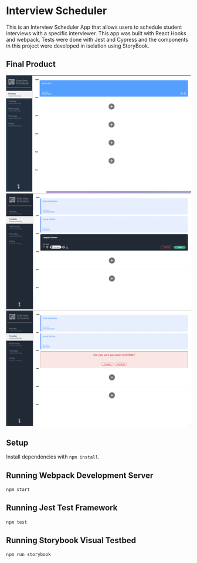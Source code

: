 # Interview Scheduler
This is an Interview Scheduler App that allows users to schedule student interviews with a specific interviewer. This app was built with React Hooks and webpack. Tests were done with Jest and Cypress and the components in this project were developed in isolation using StoryBook.

## Final Product

!["screenshot1"](https://github.com/kevinchiuu/interview-scheduler/blob/master/public/images/ss1.png)
!["screenshot2"](https://github.com/kevinchiuu/interview-scheduler/blob/master/public/images/ss2.png)
!["screenshot3"](https://github.com/kevinchiuu/interview-scheduler/blob/master/public/images/ss4.png)
## Setup

Install dependencies with `npm install`.

## Running Webpack Development Server

```sh
npm start
```

## Running Jest Test Framework

```sh
npm test
```

## Running Storybook Visual Testbed

```sh
npm run storybook
```

